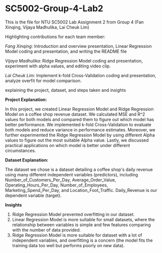 # SC5002-Group-4-Lab2
This is the file for NTU SC5002 Lab Assignment 2 from Group 4 (Fan Xinqing, Vijaya Madhulika, Lai Cheuk Lim)

Highlighting contributions for each team member:

_Fang Xinqing:_ Introduction and overview presentation, Linear Regression Model coding and presentation, and writing the README file

_Vijaya Madhulika:_ Ridge Regression Model coding and presentation, experiment with alpha values, and editing video clip.

_Lai Cheuk Lim:_ Implement k-fold Cross-Validation coding and presentation, analyze overfit for model comparison.

explaining the project, dataset, and steps taken and insights

**Project Explanation:**
 
  In this project, we created Linear Regression Model and Ridge Regression Model on a coffee shop revenue dataset. We calculated MSE and R^2 values for both models and compared them to figure out which model has better performance. We implemented k-fold Cross-Validation to evaluate both models and reduce variance in performance estimates. Moreover, we further experimented the Ridge Regression Model by using different Alpha values to figure out the most suitable Alpha value. Lastly, we discussed practical applications on which model is better under different circumstances.
  
**Dataset Explanation:**
  
  The dataset we chose is a dataset detailing a coffee shop's daily revenue using many different independent variables (predictors), including Number_of_Customers_Per_Day, Average_Order_Value, Operating_Hours_Per_Day, Number_of_Employees, Marketing_Spend_Per_Day, and Location_Foot_Traffic. Daily_Revenue is our dependent variable (target).

**Insights**

1. Ridge Regression Model prevented overfitting in our dataset.
2. Linear Regression Model is more suitable for small datasets, where the relationship between variables is simple and few features comparing with the number of data provided.
3. Ridge Regression Model is more suitable for dataset with a lot of independent variables, and overfitting is a concern (the model fits the training data too well but performs poorly on new data).
